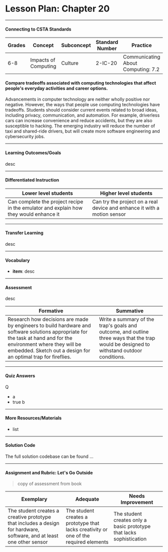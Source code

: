 # Lesson Plan: Chapter 20
---
#### Connecting to CSTA Standards

Grades | Concept | Subconcept | Standard Number | Practice
---|---|---|---|---
6-8 | Impacts of Computing | Culture | 2-IC-20 | Communicating About Computing: 7.2 |

#### Compare tradeoffs associated with computing technologies that affect people's everyday activities and career options.

Advancements in computer technology are neither wholly positive nor negative. However, the ways that people use computing technologies have tradeoffs. Students should consider current events related to broad ideas, including privacy, communication, and automation. For example, driverless cars can increase convenience and reduce accidents, but they are also susceptible to hacking. The emerging industry will reduce the number of taxi and shared-ride drivers, but will create more software engineering and cybersecurity jobs.

---

#### Learning Outcomes/Goals

desc

---

#### Differentiated Instruction

Lower level students | Higher level students
---|---
Can complete the project recipe in the emulator and explain how they would enhance it | Can try the project on a real device and enhance it with a motion sensor

---

#### Transfer Learning

desc

---

#### Vocabulary

- **item**: desc 



---

#### Assessment

desc

Formative | Summative
---|---
Research how decisions are made by engineers to build hardware and software solutions appropriate for the task at hand and for the environment where they will be embedded. Sketch out a design for an optimal trap for fireflies. | Write a summary of the trap's goals and outcome, and outline three ways that the trap would be designed to withstand outdoor conditions.

---

#### Quiz Answers

Q
 - a
 - <span class="highlight">true b</span>



---

#### More Resources/Materials

- list

---

#### Solution Code

The full solution codebase can be found ...

---

#### Assignment and Rubric: Let's Go Outside

> copy of assessment from book

Exemplary | Adequate | Needs Improvement 
---|---|---
The student creates a creative prototype that includes a design for hardware, software, and at least one other sensor | The student creates a prototype that lacks creativity or one of the required elements | The student creates only a basic prototype that lacks sophistication

